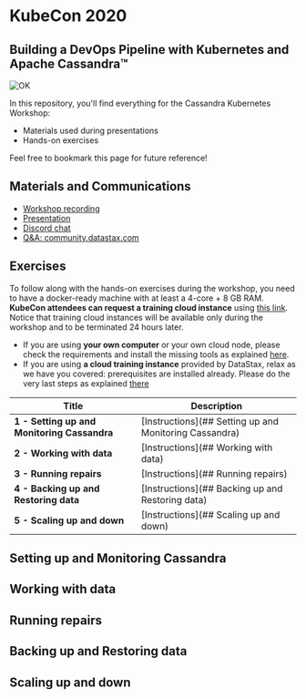 # KubeCon 2020
## Building a DevOps Pipeline with Kubernetes and Apache Cassandra™

![OK](https://github.com/DataStax-Academy/kubecon-cassandra-workshop/blob/master/3-materials/images/00-screenplay.png?raw=true)

In this repository, you'll find everything for the Cassandra Kubernetes Workshop:
- Materials used during presentations
- Hands-on exercises

Feel free to bookmark this page for future reference!

## Materials and Communications

* [Workshop recording](https://youtu.be/nRf2M4OjGpU)
* [Presentation](3-materials/presentation.pdf)
* [Discord chat](https://bit.ly/cassandra-workshop)
* [Q&A: community.datastax.com](https://community.datastax.com)

## Exercises

To follow along with the hands-on exercises during the workshop, you need to have a docker-ready machine with at least a 4-core + 8 GB RAM. **KubeCon attendees can request a training cloud instance** using [this link](https://kubecon2020.datastaxtraining.com/). Notice that training cloud instances will be available only during the workshop and to be terminated 24 hours later.

* If you are using **your own computer** or your own cloud node, please check the requirements and install the missing tools as explained [here](./0-setup-your-cluster-own).
* If you are using **a cloud training instance** provided by DataStax, relax as we have you covered: prerequisites are installed already. Please do the very last steps as explained [there](./0-setup-your-cluster-datastax)

| Title  | Description
|---|---|
| **1 - Setting up and Monitoring Cassandra** | [Instructions](## Setting up and Monitoring Cassandra)  |
| **2 - Working with data** | [Instructions](## Working with data)  |
| **3 - Running repairs** | [Instructions](## Running repairs)  |
| **4 - Backing up and Restoring data** | [Instructions](## Backing up and Restoring data)  |
| **5 - Scaling up and down** | [Instructions](## Scaling up and down)  |

## Setting up and Monitoring Cassandra
## Working with data
## Running repairs
## Backing up and Restoring data
## Scaling up and down